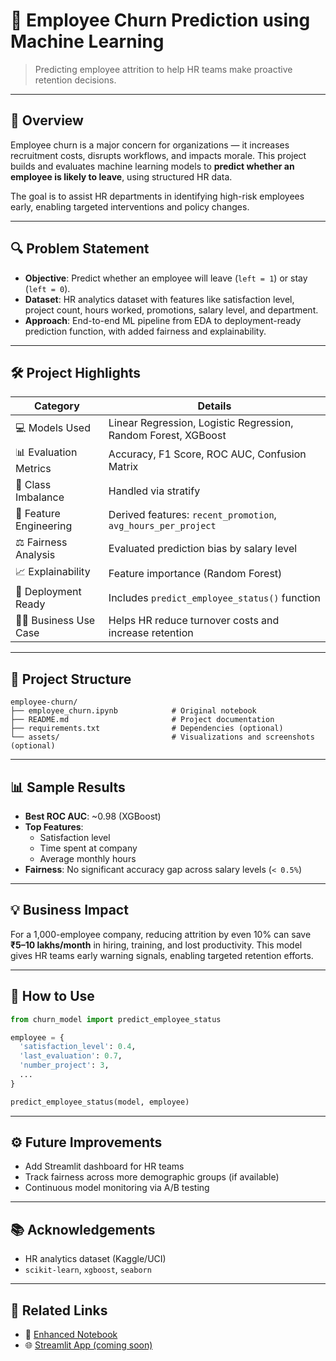 # 🧠 Employee Churn Prediction using Machine Learning

> Predicting employee attrition to help HR teams make proactive retention decisions.

---

## 📌 Overview

Employee churn is a major concern for organizations — it increases recruitment costs, disrupts workflows, and impacts morale. This project builds and evaluates machine learning models to **predict whether an employee is likely to leave**, using structured HR data.

The goal is to assist HR departments in identifying high-risk employees early, enabling targeted interventions and policy changes.

---

## 🔍 Problem Statement

- **Objective**: Predict whether an employee will leave (`left = 1`) or stay (`left = 0`).
- **Dataset**: HR analytics dataset with features like satisfaction level, project count, hours worked, promotions, salary level, and department.
- **Approach**: End-to-end ML pipeline from EDA to deployment-ready prediction function, with added fairness and explainability.

---

## 🛠️ Project Highlights

| Category | Details |
|---------|---------|
| 💻 Models Used | Linear Regression, Logistic Regression, Random Forest, XGBoost |
| 📊 Evaluation Metrics | Accuracy, F1 Score, ROC AUC, Confusion Matrix |
| 🔁 Class Imbalance | Handled via stratify |
| 🧪 Feature Engineering | Derived features: `recent_promotion`, `avg_hours_per_project` |
| ⚖️ Fairness Analysis | Evaluated prediction bias by salary level |
| 📈 Explainability | Feature importance (Random Forest) |
| 🚀 Deployment Ready | Includes `predict_employee_status()` function |
| 🧑‍💼 Business Use Case | Helps HR reduce turnover costs and increase retention |

---

## 📁 Project Structure

```
employee-churn/
├── employee_churn.ipynb            # Original notebook
├── README.md                       # Project documentation
├── requirements.txt                # Dependencies (optional)
└── assets/                         # Visualizations and screenshots (optional)
```

---

## 📊 Sample Results

- **Best ROC AUC**: ~0.98 (XGBoost)
- **Top Features**:
  - Satisfaction level
  - Time spent at company
  - Average monthly hours
- **Fairness**: No significant accuracy gap across salary levels (`< 0.5%`)

---

## 💡 Business Impact

For a 1,000-employee company, reducing attrition by even 10% can save **₹5–10 lakhs/month** in hiring, training, and lost productivity. This model gives HR teams early warning signals, enabling targeted retention efforts.

---

## 🧪 How to Use

```python
from churn_model import predict_employee_status

employee = {
  'satisfaction_level': 0.4,
  'last_evaluation': 0.7,
  'number_project': 3,
  ...
}

predict_employee_status(model, employee)
```

---

## ⚙️ Future Improvements

- Add Streamlit dashboard for HR teams
- Track fairness across more demographic groups (if available)
- Continuous model monitoring via A/B testing

---

## 📚 Acknowledgements

- HR analytics dataset (Kaggle/UCI)
- `scikit-learn`, `xgboost`, `seaborn`

---

## 📎 Related Links

- 📓 [Enhanced Notebook](./enhanced_employee_churn.ipynb)
- 🌐 [Streamlit App (coming soon)](#)
